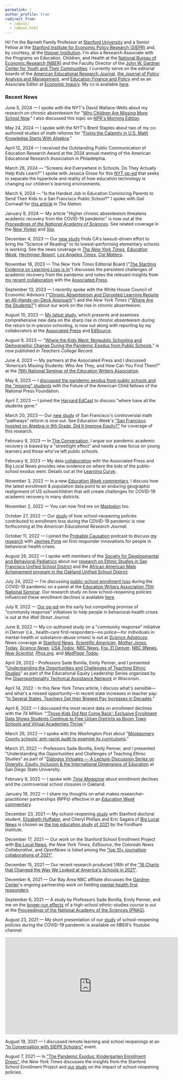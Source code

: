 ```yaml
---
permalink: /
author_profile: true
redirect_from: 
  - /about/
  - /about.html
---
```


Hi! I'm the Barnett Family Professor at [Stanford University](https://www.stanford.edu) and a Senior Fellow at the [Stanford Institute for Economic Policy Research (SIEPR)](https://siepr.stanford.edu/) and, by courtesy, at the [Hoover Institution](https://www.hoover.org). I'm also a Research Associate with the Programs on Education, Children, and Health at the [National Bureau of Economic Research (NBER)](https://www.nber.org) and the Faculty Director of the [John W. Gardner Center for Youth and Their Communities](https://gardnercenter.stanford.edu). I currently serve on the editorial boards of the [American Educational Research Journal](https://journals.sagepub.com/home/aer), [the Journal of Policy Analysis and Management](https://onlinelibrary.wiley.com/journal/15206688), and [Education Finance and Policy](https://direct.mit.edu/edfp) and as an Associate Editor at [Economic Inquiry](https://weai.org/journals/view/EI). My cv is available [here](/files/cv_dee.pdf). 

### Recent News

June 5, 2024 — I spoke with the NYT's David Wallace-Wells about my research on chronic absenteeism for "[Why Children Are Missing More School Now](https://www.nytimes.com/2024/06/05/opinion/covid-school-attendance-pandemic-closings.html?u2g=i&unlocked_article_code=1.xU0.ukKt.xI6ct6MaEDb8&smid=url-share)." I also discussed this topic on [NPR's Morning Edition](https://www.npr.org/2024/06/06/nx-s1-4954754/some-states-are-seeing-chronic-absenteeism-soar-to-more-than-40-of-students).

May 24, 2024 — I spoke with the NYT's Brent Staples about two of my co-authored studies of math reforms for "[Fixing the Calamity in U.S. Math Knowledge Starts With Algebra](https://www.nytimes.com/2024/05/21/opinion/algebra-math-racial-gap.html?u2g=i&unlocked_article_code=1.uU0.xEVu.AIKaf8YapYcL&smid=url-share)."

April 12, 2024 — I received the Outstanding Public Communication of Education Research Award at the 2024 annual meeting of the American Educational Research Association in Philadelphia.

March 28, 2024 — "Screens Are Everywhere in Schools. Do They Actually Help Kids Learn?" I spoke with Jessica Grose for this [NYT op-ed](https://www.nytimes.com/2024/03/27/opinion/schools-technology.html?ugrp=u&unlocked_article_code=1.gE0.DzKm.D_AUvFxdymKk&smid=url-share) that seeks to separate the hyperbole and reality of how education technology is changing our children's learning environments.

March 4, 2024 — "Is the Hardest Job in Education Convincing Parents to Send Their Kids to a San Francisco Public School?" I spoke with Gail Cornwall for [this article](https://www.thenation.com/article/society/san-francisco-public-school-enrollment/) in _The Nation_.

January 9, 2024 — My article "Higher chronic absenteeism threatens academic recovery from the COVID-19 pandemic" is now out at the [_Proceedings of the National Academy of Sciences_](https://www.pnas.org/doi/10.1073/pnas.2312249121). See related coverage in the [_New Yorker_](https://www.newyorker.com/magazine/2024/01/15/has-school-become-optional) and [_Vox_](https://www.vox.com/2024/1/9/23904542/chronic-absenteeism-school-attendance).

December 4, 2023 — Our [new study](https://doi.org/10.26300/jnmt-2093) finds CA's lawsuit-driven effort to bring the "Science of Reading" to its lowest-performing elementary schools is working. See the news coverage in [_The New York Times_](https://www.nytimes.com/2023/12/04/us/schools-reading-program-california.html?unlocked_article_code=1.DU0.Fu3B.RhJomtw9cjSj&hpgrp=k-abar&smid=url-share), [_Education Week_](https://www.edweek.org/teaching-learning/science-of-reading-reforms-show-student-gains-in-california-study-finds/2023/12), [_Hechinger Report_](https://hechingerreport.org/proof-points-right-to-read-settlement-spurred-higher-reading-scores-in-californias-lowest-performing-schools-study-finds/), [_Los Angeles Times_](https://www.latimes.com/california/story/2023-12-04/stanford-study-wades-into-reading-wars-with-strong-evidence-that-phonics-works), [_Cal Matters_](https://calmatters.org/education/k-12-education/2023/12/student-reading/). 

November 18, 2023 — The _New York Times_ Editorial Board ("[The Startling Evidence on Learning Loss is In](https://www.nytimes.com/2023/11/18/opinion/pandemic-school-learning-loss.html?unlocked_article_code=1._Uw.Wt2s.7xf2pDkOzM3n&smid=url-share)") discusses the persistent challenges of academic recovery from the pandemic and notes the relevant insights from [my recent collaboration](https://osf.io/bfg3p/) with the [Associated Press](https://projects.apnews.com/features/2023/missing-students-chronic-absenteeism/index.html).

September 13, 2023 — I recently spoke with the White House Council of Economic Advisors ("[Chronic Absenteeism and Disrupted Learning Require an All-Hands-on-Deck Approach](https://www.whitehouse.gov/cea/written-materials/2023/09/13/chronic-absenteeism-and-disrupted-learning-require-an-all-hands-on-deck-approach/)") and the _New York Times_ ("[Where Are the Students?](https://www.nytimes.com/2023/09/05/briefing/covid-school-absence.html)") about our work on the rise in chronic absenteeism.

August 10, 2023 — [My latest study](https://osf.io/bfg3p/), which presents and examines comprehensive new data on the sharp rise in chronic absenteeism during the return to in-person schooling, is now out along with reporting by my collaborators at the [Associated Press](https://projects.apnews.com/features/2023/missing-students-chronic-absenteeism/index.html) and [EdSource](https://edsource.org/2023/the-post-pandemic-jump-in-students-missing-school/695368).

August 9, 2023 — "[Where the Kids Went: Nonpublic Schooling and Demographic Change During the Pandemic Exodus from Public Schools](/files/TCR_Dee.pdf)," is now published in _Teachers College Record_.

June 4, 2023 — My partners at the Associated Press and I discussed “America’s Missing Students: Who Are They, and How Can You Find Them?” at the [76th National Seminar of the Education Writers Association](https://ewa.org/events/upcoming-events/2023-ewa-national-seminar-atlanta-georgia).

May 8, 2023 — I [discussed the pandemic exodus from public schools and the "missing" students](https://nationalpress.org/topic/schools-children-learning-after-covid-thomas-dee/) with the Future of the American Child fellows of the National Press Foundation.

April 7, 2023 — I joined the [Harvard EdCast](https://www.gse.harvard.edu/news/23/04/harvard-edcast-where-have-all-students-gone) to discuss "where have all the students gone."

March 20, 2023 — Our [new study](/files/ai23-734.pdf) of San Francisco's controversial math "pathways" reform is now out. See Education Week's ["San Francisco Insisted on Algebra in 9th Grade. Did It Improve Equity?"](https://www.edweek.org/teaching-learning/san-francisco-insisted-on-algebra-in-9th-grade-did-it-improve-equity/2023/03) for coverage of this research.

February 9, 2023 — In [The Conversation](https://theconversation.com/public-school-enrollment-dropped-by-1-2m-during-the-pandemic-an-expert-discusses-where-the-students-went-and-why-it-matters-198768), I argue our pandemic academic recovery is biased by a "streetlight effect" and needs a new focus on young learners and those who've left public schools.

February 9, 2023 — My data [collaboration](https://apnews.com/article/covid-school-enrollment-missing-kids-homeschool-b6c9017f603c00466b9e9908c5f2183a) with the Associated Press and Big Local News provides new evidence on where the kids of the public-school exodus went. Details out at the [Learning Curve](https://www.urban.org/research/publication/where-kids-went-nonpublic-schooling-and-demographic-change-during-pandemic).

November 3, 2022 — In a new [_Education Week_ commentary](https://www.edweek.org/leadership/opinion-public-school-enrollment-is-down-by-more-than-a-million-why/2022/11), I discuss how the latest enrollment & population data point to an enduring geographic realignment of US schoolchildren that will create challenges for COVID-19 academic recovery in many districts.

November 2, 2022 — You can now find me on <a rel="me" href="https://econtwitter.net/@tdee">Mastodon</a> too.

October 27, 2022 — Our [study](/files/w29156.pdf) of how school-reopening policies contributed to enrollment loss during the COVID-19 pandemic is now forthcoming at the _American Educational Research Journal_.

October 11, 2022 — I joined the [Probable Causation](https://www.probablecausation.com/podcasts/episode-80-thomas-dee) podcast to discuss [my research](/files/sciadv.abm2106.pdf) with [Jaymes Pyne](https://www.jaymespyne.com/) on first-responder innovations for people in behavioral-health crises.

August 26, 2022 — I spoke with members of the [Society for Developmental and Behavioral Pediatrics](https://sdbp.org/) about our [research on Ethnic Studies in San Francisco Unified School District](https://news.stanford.edu/2021/09/06/research-finds-sustained-impact-ethnic-studies-class/) and the [African American Male Acheivement program in the Oakland Unified School District](https://ed.stanford.edu/news/access-black-male-achievement-program-lowered-student-dropout-rates-stanford-led-study-finds).

July 24, 2022 — I'm discussing [public-school enrollment loss](https://news.stanford.edu/2021/08/09/school-reopening-decisions-influenced-enrollment-drop/) during the COVID-19 pandemic on a panel at the [Education Writers Association 75th National Seminar](https://www.ewa.org/agenda/agenda-ewa-75th-national-seminar). Our research study on how school-reopening policies influenced these enrollment declines is available [here](/files/w29156.pdf).

July 9, 2022 — [Our op-ed](https://www.wsj.com/articles/how-to-get-cops-out-of-the-mental-health-business-community-response-initiative-police-nonviolent-denver-social-workers-11657297784) on the early but compelling promise of "community response" initiatives to help people in behavioral-health crises is out at the _Wall Street Journal_.

June 8, 2022 — My co-authored study on a "community response" initiative in Denver (i.e., health-care first-responders—no police—for individuals in mental-health or substance-abuse crises) is out at [_Science Advances_](/files/sciadv.abm2106.pdf). News coverage at [Stanford News](https://news.stanford.edu/2022/06/08/stanford-study-shows-benefits-reinventing-911-responses/), [_Scientific American_](https://www.scientificamerican.com/article/sending-health-care-workers-instead-of-cops-can-reduce-crime/), [_Mother Jones_](https://www.motherjones.com/crime-justice/2022/06/denver-deployed-mental-health-workers-instead-of-police-and-some-crimes-went-down/), [Today](https://www.today.com/health/behavior/mental-health-specialists-responding-minor-crime-reduces-rates-study-f-rcna32829), [_Science News_](https://www.sciencenews.org/article/mental-health-care-workers-nonviolent-police-calls-crime-denver-star), [_USA Today_](https://www.usatoday.com/story/news/nation/2022/06/08/denver-non-police-star-teams-reduced-crime-study/10001341002/), [NBC News](https://www.nbcnews.com/news/us-news/denvers-mental-health-approach-low-level-911-calls-helped-reduce-minor-rcna32659), [Fox 31 Denver](https://kdvr.com/news/local/study-denvers-star-program-reduced-crime-costs/), [NBC 9News](https://www.9news.com/article/news/local/star-program-reducing-crime/73-508ba303-fa78-4c19-9c56-04f4bcaf5cfb), [_New Scientist_](https://www.newscientist.com/article/2323477-mental-health-emergency-responder-programme-cut-crime-rates-in-denver/), [_Phys.org_](https://phys.org/news/2022-06-benefits-dispatching-mental-health-specialists.html), and [_MedPage Today_](https://www.medpagetoday.com/publichealthpolicy/publichealth/99135).

April 28, 2022 - Professors Sade Bonilla, Emily Penner, and I presented "[Understanding the Opportunities and Challenges of Teaching Ethnic Studies](https://www.thenetworkwi.com/calendar/2022/04/28/ethnic-studies)" as part of the Educational Equity Leadership Series organized by the [Disproportionality Technical Assistance Network](https://www.thenetworkwi.com/about) in Wisconsin.

April 14, 2022 - In this _New York Times_ article, I discuss what's sensible—and what's a missed opportunity—in recent state increases in teacher pay: "[In Several States, Teachers Get their Biggest Pay Increases in Decades](https://www.nytimes.com/2022/04/14/us/teacher-salary-pay-raise.html)."

April 6, 2022 — I discussed the most recent data on enrollment declines with the _74 Million_: "[‘Those Kids Did Not Come Back’: Exclusive Enrollment Data Shows Students Continue to Flee Urban Districts as Boom Town Schools and Virtual Academies Thrive](https://www.the74million.org/article/covid-school-enrollment-students-move-away-from-urban-districts-virtual/)."

March 26, 2022 — I spoke with the _Washington Post_ about "[Montgomery County schools’ anti-racist audit to examine its curriculums](https://www.washingtonpost.com/education/2022/03/26/montgomery-county-schools-antiracism-audit/)."

March 21, 2022 — Professors Sade Bonilla, Emily Penner, and I presented "Understanding the Opportunities and Challenges of Teaching Ethnic Studies" as part of "[Diálogos Virtuales — A Lecture-Discussion Series on Diversity, Equity, Inclusion & the International Dimensions of Education](https://education.sdsu.edu/about/dei-ia/diversity/dialogos) at San Diego State University.

February 9, 2022 — I spoke with [_Time Magazine_](https://time.com/6146541/oakland-schools-closing-enrollment/) about enrollment declines and the controversial school closures in Oakland.

January 19, 2022 — I share my thoughts on what makes researcher-practitioner partnerships (RPPs) effective in an [_Education Week_ commentary](https://www.edweek.org/leadership/opinion-what-it-takes-for-universities-to-conduct-useful-education-research/2022/01).

December 23, 2021 — My school-reopening [study](/files/w29156.pdf) with Stanford doctoral student, [Elizabeth Huffaker](https://cepa.stanford.edu/people/elizabeth-huffaker), and Cheryl Phillips and Eric Sagara of [Big Local News](https://biglocalnews.org) is chosen as [the top education study of 2021](https://fordhaminstitute.org/national/commentary/counting-down-top-education-studies-2021) by the Fordham Institute.

December 17, 2021 — Our work on the Stanford School Enrollment Project with [Big Local News](https://biglocalnews.org), the _New York Times_, _EdSource_, the _Colorado News Collaborative_, and _OpenNews_ is listed among the ["top 10+ journalism collaborations of 2021"](https://medium.com/centerforcooperativemedia/here-are-the-top-10-journalism-collaborations-of-2021-210536efaaf1).

December 15, 2021 — Our recent research produced 1/8th of the ["16 Charts that Changed the Way We Looked at America's Schools in 2021"](https://www.the74million.org/article/16-charts-that-changed-the-way-we-looked-at-americas-schools-in-2021/).

December 6, 2021 — Our Bay Area NBC affiliate discusses the [Gardner Center](https://gardnercenter.stanford.edu)'s ongoing partnership work on fielding [mental-health first responders](https://www.nbcbayarea.com/news/local/san-mateo-county-launches-mental-health-crisis-response-pilot-in-four-cities/2748749/).

September 6, 2021 — A study by Professors Sade Bonilla, Emily Penner, and me on the [longer-run effects](https://news.stanford.edu/2021/09/06/research-finds-sustained-impact-ethnic-studies-class/) of a high-school ethnic-studies course is out at the [Proceedings of the National Academy of the Sciences (PNAS)](https://www.pnas.org/content/118/37/e2026386118).

August 23, 2021 — My short presentation of our [study](/files/w29156.pdf) of school-reopening policies during the COVID-19 pandemic is available on NBER's Youtube channel: 
<iframe width="560" height="315" src="https://www.youtube.com/embed/AyEw6GsjI6k" title="YouTube video player" frameborder="0" allow="accelerometer; autoplay; clipboard-write; encrypted-media; gyroscope; picture-in-picture" allowfullscreen></iframe>


August 19, 2021 — I discussed remote learning and school reopenings at an ["In Conversation with SIEPR Scholars"](https://siepr.stanford.edu/event/conversation-tom-dee-remote-learning-and-school-reopenings-during-pandemic-lessons-and) event.

August 7, 2021 — In ["The Pandemic Exodus: Kindergarten Enrollment Drops"](https://www.nytimes.com/2021/08/07/us/covid-kindergarten-enrollment.html), the _New York Times_ discusses the insights from the Stanford School Enrollment Project and [our study](/files/w29156.pdf) on the impact of school-reopening policies.

